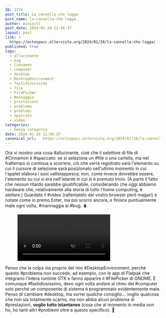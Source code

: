 ```yaml
---
ID: 1374
post_title: La cannella che lagga
post_name: la-cannella-che-lagga
author: minioctt
post_date: 2024-01-28 11:56:37
layout: post
link: >
  https://octospacc.altervista.org/2024/01/28/la-cannella-che-lagga/
published: true
tags:
  - allucinante
  - bug
  - Cinnamon
  - computer
  - desktop
  - DesktopEnvironment
  - fastidiosissimo
  - file
  - FilePicker
  - Mannaggia
  - prestazioni
  - problema
  - problemi
  - spaccato
  - video
categories:
  - Senza categoria
date: 2024-01-28 11:56:37
canonical_url:   https://octospacc.altervista.org/2024/01/28/la-cannella-che-lagga/
---
```

<!-- wp:paragraph -->
<p>Ora vi mostro una cosa #allucinante, cioè che il selettore di file di #Cinnamon è #spaccato: se si seleziona un #file o una cartella, ma nel frattempo si continua a scorrere, ciò che verrà registrato sarà l'elemento su cui il cursore di selezione sarà posizionato nell'ultimo momento in cui l'applet elabora i suoi vattelappesca; non, come invece dovrebbe essere, l'elemento su cui si era nell'istante in cui si è premuto Invio. (A parte il fatto che nessun ritardo sarebbe giustificabile, considerando che oggi abbiamo hardware che, relativamente alla storia di tutto l'home computing, è stellare.) Guardate il #video (rallentatelo dal vostro browser però magari) e notate come io premo Enter, ma poi scorro ancora, e finisce puntualmente male ogni volta, #mannaggia ai #bug. 🪲️</p>
<!-- /wp:paragraph -->

<!-- wp:paragraph -->
<p></p>
<!-- /wp:paragraph -->

<!-- wp:video {"id":1375} -->
<figure class="wp-block-video"><video controls muted src="https://octospacc.altervista.org/wp-content/uploads/2024/01/simplescreenrecorder-2024-01-28_11.36.35.mp4"></video></figure>
<!-- /wp:video -->

<!-- wp:paragraph -->
<p></p>
<!-- /wp:paragraph -->

<!-- wp:paragraph -->
<p>Penso che la colpa sia proprio del mio #DesktopEnvironment, perché questo #problema non succede, ad esempio, con le app di Flatpak che integrano l'intera runtime GTK e fanno apparire il #FilePicker di GNOME. È comunque #fastidiosissimo, devo ogni volta andare al ritmo del #computer solo perché un componente di sistema è programmato evidentemente male. Penso di cambiare #desktop, ma vorrei qualche consiglio... voglio qualcosa che non sia totalmente scarno, ma non abbia alcun problema di #prestazioni, <strong>voglio tutto istantaneo</strong> (cosa che al momento in media non ho, ho tanti altri #problemi oltre a questo specifico). 🐢️</p>
<!-- /wp:paragraph -->
